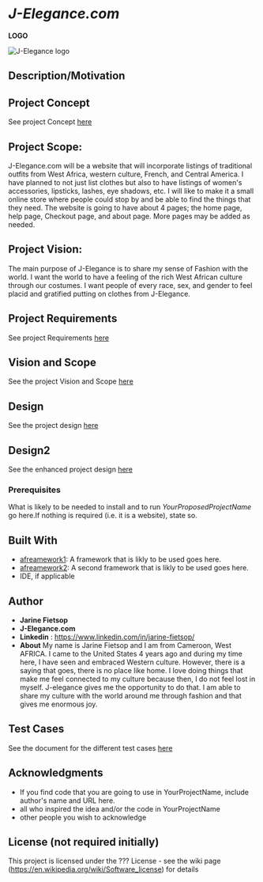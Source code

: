 # *J-Elegance.com*

**LOGO**  

![J-Elegance logo](https://github.com/CSC493-Computing-Design-Practicum/2023-fall-project-Jarinetheengenier/assets/112044628/16a1b8b6-d466-480b-8bed-cdae1c826a52)


## Description/Motivation

## Project Concept
See project Concept [here](Concept.md)
## Project Scope:
J-Elegance.com will be a website that will incorporate listings of traditional outfits from West Africa, western culture, French, and Central America. I have planned to not just list clothes but also to have listings of women's accessories, lipsticks, lashes, eye shadows, etc. I will like to make it a small online store where people could stop by and be able to find the things that they need. The website is going to have about 4 pages; the home page, help page, Checkout page, and about page. More pages may be added as needed.

## Project Vision:
The main purpose of J-Elegance is  to share my sense of Fashion with the world. I want the world to have a feeling of the rich West African culture through our costumes. I want people of every race, sex, and gender to feel placid and gratified putting on clothes from J-Elegance.

## Project Requirements
See project Requirements [here](Requirements.md)
## Vision and Scope
See the project Vision and Scope [here](vision.scope.md)

## Design
See the project design [here](design.md)

## Design2
See the enhanced project design [here](design2.md)

### Prerequisites

What is likely to be needed to install and to run *YourProposedProjectName* go here.If nothing is required (i.e. it is a website), state so.

## Built With

- [afreamework1](http://www.aframework1.io/): A framework that is likly to be used goes here.
- [afreamework2](http://www.aframework2.io/): A second framework that is likly to be used goes here.
- IDE, if applicable

## Author

- **Jarine Fietsop**
- **J-Elegance.com**
- **Linkedin** : https://www.linkedin.com/in/jarine-fietsop/
- **About** My name is Jarine Fietsop and I am from Cameroon, West AFRICA. I came to the United States 4 years ago and during my time here, I have seen and embraced Western culture. However, there is a saying that goes, there is no place like home. I love doing things that make me feel connected to my culture because then, I do not feel lost in myself. J-elegance gives me the opportunity to do that. I am able to share my culture with the world around me through fashion and that gives me enormous joy.

## Test Cases
See the document for the different test cases [here](test.plan.md)
  
  
## Acknowledgments

- If you find code that you are going to use in YourProjectName, include author's name and URL here.
- all who inspired the idea and/or the code in YourProjectName
- other people you wish to acknowledge

## License (not required initially)

This project is licensed under the ??? License - see the wiki page (https://en.wikipedia.org/wiki/Software_license) for details

